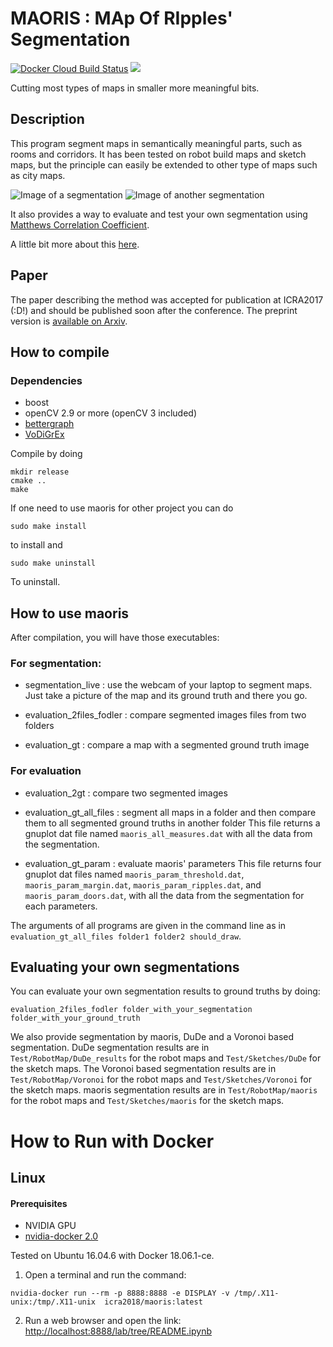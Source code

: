 # MAORIS : MAp Of RIpples' Segmentation
[![Docker Cloud Build Status](https://img.shields.io/docker/cloud/build/icra2018/maoris.svg)](https://hub.docker.com/r/icra2018/maoris)
<a href="#how-to-run-with-docker"><img src="https://img.shields.io/badge/Docker-instructions-brightgreen.svg"></a>

Cutting most types of maps in smaller more meaningful bits.

## Description

This program segment maps in semantically meaningful parts, such as rooms and corridors. It has been tested on robot build maps and sketch maps, but the principle can easily be extended to other type of maps such as city maps.

![Image of a segmentation](https://raw.githubusercontent.com/MalcolmMielle/maoris/ICRA2018/Images/maoris_NLB_straighten_color.png)
![Image of another segmentation](https://raw.githubusercontent.com/MalcolmMielle/maoris/ICRA2018/Images/maoris_Freiburg101_scan_straighten_color.png)

It also provides a way to evaluate and test your own segmentation using [Matthews Correlation Coefficient](https://en.wikipedia.org/wiki/Matthews_correlation_coefficient).

A little bit more about this [here](https://malcolmmielle.wordpress.com/2017/10/05/breaking-maps-apart-in-tiny-more-meaningful-bits/).

## Paper 

The paper describing the method was accepted for publication at ICRA2017 (:D!) and should be published soon after the conference. The preprint version is [available on Arxiv](https://arxiv.org/abs/1709.09899).

## How to compile

### Dependencies

* boost
* openCV 2.9 or more (openCV 3 included)
* [bettergraph](https://github.com/MalcolmMielle/BetterGraph)
* [VoDiGrEx](https://github.com/MalcolmMielle/VoDiGrEx)

Compile by doing 

```
mkdir release
cmake ..
make
```
If one need to use maoris for other project you can do 
```
sudo make install
```
to install and
```
sudo make uninstall
```
To uninstall.

## How to use maoris

After compilation, you will have those executables:

### For segmentation:

* segmentation_live : use the webcam of your laptop to segment maps. Just take a picture of the map and its ground truth and there you go.

* evaluation_2files_fodler : compare segmented images files from two folders

* evaluation_gt : compare a map with a segmented ground truth image

### For evaluation

* evaluation_2gt : compare two segmented images
 
* evaluation_gt_all_files : segment all maps in a folder and then compare them to all segmented ground truths in another folder
This file returns a gnuplot dat file named `maoris_all_measures.dat` with all the data from the segmentation.

* evaluation_gt_param : evaluate maoris' parameters
This file returns four gnuplot dat files named `maoris_param_threshold.dat`, `maoris_param_margin.dat`, `maoris_param_ripples.dat`, and `maoris_param_doors.dat`, with all the data from the segmentation for each parameters.

The arguments of all programs are given in the command line as in `evaluation_gt_all_files folder1 folder2 should_draw`.

## Evaluating your own segmentations

You can evaluate your own segmentation results to ground truths by doing:

```
evaluation_2files_fodler folder_with_your_segmentation folder_with_your_ground_truth
```

We also provide segmentation by maoris, DuDe and a Voronoi based segmentation. DuDe segmentation results are in `Test/RobotMap/DuDe_results` for the robot maps and `Test/Sketches/DuDe` for the sketch maps. The Voronoi based segmentation results are in `Test/RobotMap/Voronoi` for the robot maps and `Test/Sketches/Voronoi` for the sketch maps. maoris segmentation results are in `Test/RobotMap/maoris` for the robot maps and `Test/Sketches/maoris` for the sketch maps.

# How to Run with Docker
## Linux
#### Prerequisites
* NVIDIA GPU
* [nvidia-docker 2.0](https://github.com/nvidia/nvidia-docker/wiki/Installation-(version-2.0))

Tested on Ubuntu 16.04.6 with Docker 18.06.1-ce.

1. Open a terminal and run the command:
```
nvidia-docker run --rm -p 8888:8888 -e DISPLAY -v /tmp/.X11-unix:/tmp/.X11-unix  icra2018/maoris:latest
```
2. Run a web browser and open the link: [http://localhost:8888/lab/tree/README.ipynb](http://localhost:8888/lab/tree/README.ipynb)

